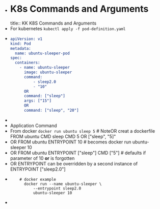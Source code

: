 - # K8s Commands and Arguments
  title:: KK K8S Commands and Arguments
- For kubernetes `kubectl apply -f pod-definition.yaml`
- ```cmake
  apiVersion: v1
  kind: Pod
  metadata:
  	name: ubuntu-sleeper-pod
  spec:
  	containers:
      - name: ubuntu-sleeper
        image: ubuntu-sleeper
        command:
        	- sleep2.0
        	- "10"
        OR
        command: ["sleep"]
        args: ["15"]
        OR
        command: ["sleep", "20"]
  ```
-
- Application Command
- From docker `docker run ubuntu sleep 5` # NoteOR creat a dockerfile FROM ubuntu CMD sleep CMD 5 OR ["sleep", "5]"
- OR FROM ubuntu ENTRYPOINT 10 # becomes docker run ubuntu-sleeper 10
- OR FROM ubuntu ENTRYPOINT ["sleep"] CMD ["5"] # defaults if parameter of 10 **or** is forgotten
- OR ENTRYPOINT can be overridden by a second instance of ENTRYPOINT ["sleep2.0"]
- ```
      # docker example
        docker run --name ubuntu-sleeper \
        	--entrypoint sleep2.0
            ubuntu-sleeper 10
    ```
-
